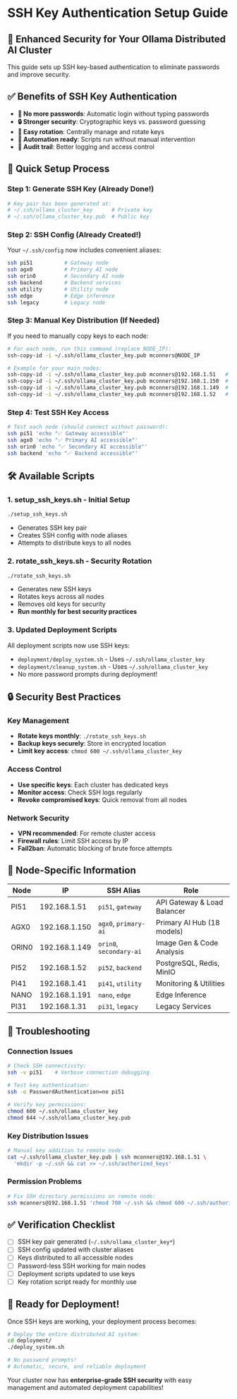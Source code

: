 # SSH Key Authentication Setup Guide

## 🔐 Enhanced Security for Your Ollama Distributed AI Cluster

This guide sets up SSH key-based authentication to eliminate passwords and improve security.

## ✅ Benefits of SSH Key Authentication

- **🚫 No more passwords**: Automatic login without typing passwords  
- **🔒 Stronger security**: Cryptographic keys vs. password guessing
- **🔄 Easy rotation**: Centrally manage and rotate keys
- **🤖 Automation ready**: Scripts run without manual intervention
- **📝 Audit trail**: Better logging and access control

## 🚀 Quick Setup Process

### Step 1: Generate SSH Key (Already Done!)
```bash
# Key pair has been generated at:
# ~/.ssh/ollama_cluster_key      # Private key
# ~/.ssh/ollama_cluster_key.pub  # Public key
```

### Step 2: SSH Config (Already Created!)
Your `~/.ssh/config` now includes convenient aliases:
```bash
ssh pi51          # Gateway node
ssh agx0          # Primary AI node  
ssh orin0         # Secondary AI node
ssh backend       # Backend services
ssh utility       # Utility node
ssh edge          # Edge inference
ssh legacy        # Legacy node
```

### Step 3: Manual Key Distribution (If Needed)

If you need to manually copy keys to each node:

```bash
# For each node, run this command (replace NODE_IP):
ssh-copy-id -i ~/.ssh/ollama_cluster_key.pub mconners@NODE_IP

# Example for your main nodes:
ssh-copy-id -i ~/.ssh/ollama_cluster_key.pub mconners@192.168.1.51   # PI51
ssh-copy-id -i ~/.ssh/ollama_cluster_key.pub mconners@192.168.1.150  # AGX0  
ssh-copy-id -i ~/.ssh/ollama_cluster_key.pub mconners@192.168.1.149  # ORIN0
ssh-copy-id -i ~/.ssh/ollama_cluster_key.pub mconners@192.168.1.52   # PI52
```

### Step 4: Test SSH Key Access

```bash
# Test each node (should connect without password):
ssh pi51 'echo "✅ Gateway accessible"'
ssh agx0 'echo "✅ Primary AI accessible"'  
ssh orin0 'echo "✅ Secondary AI accessible"'
ssh backend 'echo "✅ Backend accessible"'
```

## 🛠️ Available Scripts

### 1. **setup_ssh_keys.sh** - Initial Setup
```bash
./setup_ssh_keys.sh
```
- Generates SSH key pair
- Creates SSH config with node aliases  
- Attempts to distribute keys to all nodes

### 2. **rotate_ssh_keys.sh** - Security Rotation  
```bash
./rotate_ssh_keys.sh
```
- Generates new SSH keys
- Rotates keys across all nodes
- Removes old keys for security
- **Run monthly for best security practices**

### 3. **Updated Deployment Scripts**
All deployment scripts now use SSH keys:
- `deployment/deploy_system.sh` - Uses `~/.ssh/ollama_cluster_key`
- `deployment/cleanup_system.sh` - Uses `~/.ssh/ollama_cluster_key`
- No more password prompts during deployment!

## 🔒 Security Best Practices

### Key Management
- **Rotate keys monthly**: `./rotate_ssh_keys.sh`
- **Backup keys securely**: Store in encrypted location
- **Limit key access**: `chmod 600 ~/.ssh/ollama_cluster_key`

### Access Control  
- **Use specific keys**: Each cluster has dedicated keys
- **Monitor access**: Check SSH logs regularly
- **Revoke compromised keys**: Quick removal from all nodes

### Network Security
- **VPN recommended**: For remote cluster access
- **Firewall rules**: Limit SSH access by IP
- **Fail2ban**: Automatic blocking of brute force attempts

## 🎯 Node-Specific Information

| Node | IP | SSH Alias | Role |
|------|----|-----------| -----|
| PI51 | 192.168.1.51 | `pi51`, `gateway` | API Gateway & Load Balancer |
| AGX0 | 192.168.1.150 | `agx0`, `primary-ai` | Primary AI Hub (18 models) |
| ORIN0 | 192.168.1.149 | `orin0`, `secondary-ai` | Image Gen & Code Analysis |
| PI52 | 192.168.1.52 | `pi52`, `backend` | PostgreSQL, Redis, MinIO |
| PI41 | 192.168.1.41 | `pi41`, `utility` | Monitoring & Utilities |
| NANO | 192.168.1.191 | `nano`, `edge` | Edge Inference |
| PI31 | 192.168.1.31 | `pi31`, `legacy` | Legacy Services |

## 🚨 Troubleshooting

### Connection Issues
```bash
# Check SSH connectivity:
ssh -v pi51    # Verbose connection debugging

# Test key authentication:
ssh -o PasswordAuthentication=no pi51

# Verify key permissions:
chmod 600 ~/.ssh/ollama_cluster_key
chmod 644 ~/.ssh/ollama_cluster_key.pub
```

### Key Distribution Issues
```bash
# Manual key addition to remote node:
cat ~/.ssh/ollama_cluster_key.pub | ssh mconners@192.168.1.51 \
  'mkdir -p ~/.ssh && cat >> ~/.ssh/authorized_keys'
```

### Permission Problems
```bash
# Fix SSH directory permissions on remote node:
ssh mconners@192.168.1.51 'chmod 700 ~/.ssh && chmod 600 ~/.ssh/authorized_keys'
```

## ✅ Verification Checklist

- [ ] SSH key pair generated (`~/.ssh/ollama_cluster_key*`)
- [ ] SSH config updated with cluster aliases
- [ ] Keys distributed to all accessible nodes
- [ ] Password-less SSH working for main nodes
- [ ] Deployment scripts updated to use keys
- [ ] Key rotation script ready for monthly use

## 🎉 Ready for Deployment!

Once SSH keys are working, your deployment process becomes:

```bash
# Deploy the entire distributed AI system:
cd deployment/
./deploy_system.sh

# No password prompts!
# Automatic, secure, and reliable deployment
```

Your cluster now has **enterprise-grade SSH security** with easy management and automated deployment capabilities!
